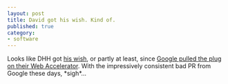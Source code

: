 ```yaml
---
layout: post
title: David got his wish. Kind of.
published: true
category:
- software
---
```

Looks like DHH got [his wish](http://www.loudthinking.com/arc/000454.html), or partly at least, since [Google pulled the plug on their Web Accelerator](http://news.com.com/Google+puts+brakes+on+Accelerator/2100-1032_3-5702969.html?part=rss&tag=5702969&subj=news). With the impressively consistent bad PR from Google these days, \*sigh\*...

